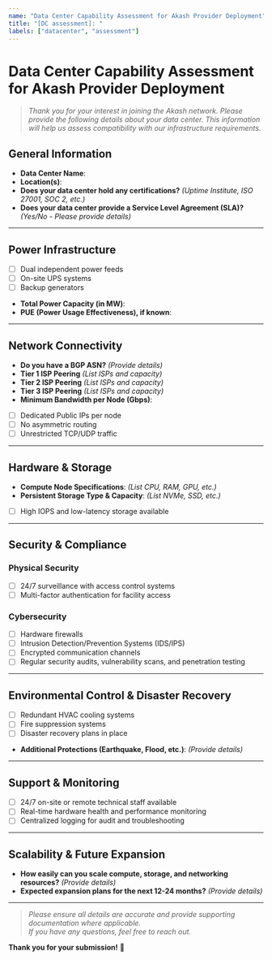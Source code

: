 ```yaml
---
name: "Data Center Capability Assessment for Akash Provider Deployment"
title: "[DC assessment]: "
labels: ["datacenter", "assessment"]
---
```


# **Data Center Capability Assessment for Akash Provider Deployment**

> _Thank you for your interest in joining the Akash network. Please provide the following details about your data center. This information will help us assess compatibility with our infrastructure requirements._

## **General Information**

- **Data Center Name**:  
- **Location(s)**:  
- **Does your data center hold any certifications?** _(Uptime Institute, ISO 27001, SOC 2, etc.)_  
- **Does your data center provide a Service Level Agreement (SLA)?** _(Yes/No - Please provide details)_  

---

## **Power Infrastructure**

- [ ] Dual independent power feeds  
- [ ] On-site UPS systems  
- [ ] Backup generators  
- **Total Power Capacity (in MW)**:  
- **PUE (Power Usage Effectiveness), if known**:  

---

## **Network Connectivity**

- **Do you have a BGP ASN?** _(Provide details)_  
- **Tier 1 ISP Peering** _(List ISPs and capacity)_  
- **Tier 2 ISP Peering** _(List ISPs and capacity)_  
- **Tier 3 ISP Peering** _(List ISPs and capacity)_  
- **Minimum Bandwidth per Node (Gbps)**:  
- [ ] Dedicated Public IPs per node  
- [ ] No asymmetric routing  
- [ ] Unrestricted TCP/UDP traffic  

---

## **Hardware & Storage**

- **Compute Node Specifications**: _(List CPU, RAM, GPU, etc.)_  
- **Persistent Storage Type & Capacity**: _(List NVMe, SSD, etc.)_  
- [ ] High IOPS and low-latency storage available  

---

## **Security & Compliance**

### **Physical Security**
- [ ] 24/7 surveillance with access control systems  
- [ ] Multi-factor authentication for facility access  

### **Cybersecurity**
- [ ] Hardware firewalls  
- [ ] Intrusion Detection/Prevention Systems (IDS/IPS)  
- [ ] Encrypted communication channels  
- [ ] Regular security audits, vulnerability scans, and penetration testing  

---

## **Environmental Control & Disaster Recovery**

- [ ] Redundant HVAC cooling systems  
- [ ] Fire suppression systems  
- [ ] Disaster recovery plans in place  
- **Additional Protections (Earthquake, Flood, etc.)**: _(Provide details)_  

---

## **Support & Monitoring**

- [ ] 24/7 on-site or remote technical staff available  
- [ ] Real-time hardware health and performance monitoring  
- [ ] Centralized logging for audit and troubleshooting  

---

## **Scalability & Future Expansion**

- **How easily can you scale compute, storage, and networking resources?** _(Provide details)_  
- **Expected expansion plans for the next 12-24 months?** _(Provide details)_  

---

> _Please ensure all details are accurate and provide supporting documentation where applicable._  
> _If you have any questions, feel free to reach out._  

**Thank you for your submission!** 🎉
